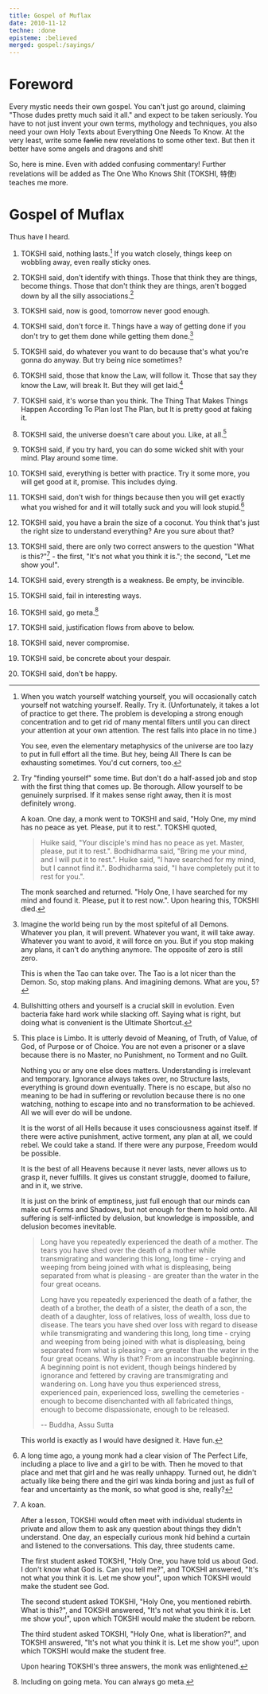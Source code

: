 ```yaml
---
title: Gospel of Muflax
date: 2010-11-12
techne: :done
episteme: :believed
merged: gospel:/sayings/
---
```


Foreword
========

Every mystic needs their own gospel. You can't just go around, claiming "Those dudes pretty much said it all." and expect to be taken seriously. You have to not just invent your own terms, mythology and techniques, you also need your own Holy Texts about Everything One Needs To Know. At the very least, write some <del>fanfic</del> new revelations to some other text. But then it better have some angels and dragons and shit!

So, here is mine. Even with added confusing commentary! Further revelations will be added as The One Who Knows Shit (TOKSHI, 特使) teaches me more.

Gospel of Muflax
================

Thus have I heard. 

1. TOKSHI said, nothing lasts.[^anicca] If you watch closely, things keep on wobbling away, even really sticky ones.

2. TOKSHI said, don't identify with things. Those that think they are things, become things. Those that don't think they are things, aren't bogged down by all the silly associations.[^anatta]

3. TOKSHI said, now is good, tomorrow never good enough.

4. TOKSHI said, don't force it. Things have a way of getting done if you don't try to get them done while getting them done.[^gtd]

5. TOKSHI said, do whatever you want to do because that's what you're gonna do anyway. But try being nice sometimes?

6. TOKSHI said, those that know the Law, will follow it. Those that say they know the Law, will break It. But they will get laid.[^unity] 

7. TOKSHI said, it's worse than you think. The Thing That Makes Things Happen According To Plan lost The Plan, but It is pretty good at faking it.

8. TOKSHI said, the universe doesn't care about you. Like, at all.[^emptiness]

9. TOKSHI said, if you try hard, you can do some wicked shit with your mind. Play around some time.

10. TOKSHI said, everything is better with practice. Try it some more, you will get good at it, promise. This includes dying.

11. TOKSHI said, don't wish for things because then you will get exactly what you wished for and it will totally suck and you will look stupid.[^wish] 

12. TOKSHI said, you have a brain the size of a coconut. You think that's just the right size to understand everything? Are you sure about that?

13. TOKSHI said, there are only two correct answers to the question "What is this?"[^whatisthis] - the first, "It's not what you think it is."; the second, "Let me show you!".

14. TOKSHI said, every strength is a weakness. Be empty, be invincible.

15. TOKSHI said, fail in interesting ways.

16. TOKSHI said, go meta.[^meta]

17. TOKSHI said, justification flows from above to below.

18. TOKSHI said, never compromise.

19. TOKSHI said, be concrete about your despair.

20. TOKSHI said, don't be happy.

[^anatta]: 
    Try "finding yourself" some time. But don't do a half-assed job and stop
    with the first thing that comes up. Be thorough. Allow yourself to be
    genuinely surprised. If it makes sense right away, then it is most
    definitely wrong.

    A koan. One day, a monk went to TOKSHI and said, "Holy One, my mind has no
    peace as yet. Please, put it to rest.". TOKSHI quoted,

    > Huike said, "Your disciple's mind has no peace as yet. Master, please, put
    > it to rest.". Bodhidharma said, "Bring me your mind, and I will put it to
    > rest.". Huike said, "I have searched for my mind, but I cannot find it.".
    > Bodhidharma said, "I have completely put it to rest for you.".

    The monk searched and returned. "Holy One, I have searched for my mind and
    found it. Please, put it to rest now.". Upon hearing this, TOKSHI died.

[^anicca]:
    When you watch yourself watching yourself, you will occasionally catch
    yourself not watching yourself. Really. Try it. (Unfortunately, it takes a
    lot of practice to get there. The problem is developing a strong enough
    concentration and to get rid of many mental filters until you can direct
    your attention at your own attention. The rest falls into place in no time.) 
    
    You see, even the elementary metaphysics of the universe are too lazy to put
    in full effort all the time.  But hey, being All There Is can be exhausting
    sometimes. You'd cut corners, too. 

[^gtd]: 
    Imagine the world being run by the most spiteful of all Demons. Whatever you
    plan, it will prevent. Whatever you want, it will take away. Whatever you
    want to avoid, it will force on you. But if you stop making any plans, it
    can't do anything anymore. The opposite of zero is still zero.

    This is when the Tao can take over. The Tao is a lot nicer than the Demon.
    So, stop making plans. And imagining demons. What are you, 5?

[^unity]:
    Bullshitting others and yourself is a crucial skill in evolution. Even
    bacteria fake hard work while slacking off. Saying what is right, but
    doing what is convenient is the Ultimate Shortcut. 

[^emptiness]:
    This place is Limbo. It is utterly devoid of Meaning, of Truth, of Value, of
    God, of Purpose or of Choice. You are not even a prisoner or a slave because
    there is no Master, no Punishment, no Torment and no Guilt.
    
    Nothing you or any one else does matters. Understanding is irrelevant and
    temporary. Ignorance always takes over, no Structure lasts, everything is
    ground down eventually. There is no escape, but also no meaning to be had in
    suffering or revolution because there is no one watching, nothing to escape
    into and no transformation to be achieved. All we will ever do will be
    undone.

    It is the worst of all Hells because it uses consciousness against itself.
    If there were active punishment, active torment, any plan at all, we could
    rebel. We could take a stand. If there were any purpose, Freedom would be
    possible. 

    It is the best of all Heavens because it never lasts, never allows us to
    grasp it, never fulfills. It gives us constant struggle, doomed to failure,
    and in it, we strive. 
    
    It is just on the brink of emptiness, just full enough that our minds can
    make out Forms and Shadows, but not enough for them to hold onto. All
    suffering is self-inflicted by delusion, but knowledge is impossible, and
    delusion becomes inevitable. 

    > Long have you repeatedly experienced the death of a mother. The tears
    > you have shed over the death of a mother while transmigrating and
    > wandering this long, long time - crying and weeping from being joined with
    > what is displeasing, being separated from what is pleasing - are greater
    > than the water in the four great oceans.
    > 
    > Long have you repeatedly experienced the death of a father, the death of a
    > brother, the death of a sister, the death of a son, the death of a
    > daughter, loss of relatives, loss of wealth, loss due to disease. The
    > tears you have shed over loss with regard to disease while transmigrating
    > and wandering this long, long time - crying and weeping from being joined
    > with what is displeasing, being separated from what is pleasing - are
    > greater than the water in the four great oceans. Why is that? From an
    > inconstruable beginning. A beginning point is not evident, though beings
    > hindered by ignorance and fettered by craving are transmigrating and
    > wandering on. Long have you thus experienced stress, experienced pain,
    > experienced loss, swelling the cemeteries - enough to become disenchanted
    > with all fabricated things, enough to become dispassionate, enough to be
    > released.
    > 
    > -- Buddha, Assu Sutta

    This world is exactly as I would have designed it. Have fun.
    
[^wish]:
    A long time ago, a young monk had a clear vision of The Perfect Life,
    including a place to live and a girl to be with. Then he moved to that
    place and met that girl and he was really unhappy. Turned out, he didn't
    actually like being there and the girl was kinda boring and just as full of
    fear and uncertainty as the monk, so what good is she, really?

[^whatisthis]:
    A koan.

    After a lesson, TOKSHI would often meet with individual students in private
    and allow them to ask any question about things they didn't understand. One
    day, an especially curious monk hid behind a curtain and listened to the
    conversations. This day, three students came.

    The first student asked TOKSHI, "Holy One, you have told us about God.  I
    don't know what God is. Can you tell me?", and TOKSHI answered, "It's not
    what you think it is. Let me show you!", upon which TOKSHI would make the
    student see God. 

    The second student asked TOKSHI, "Holy One, you mentioned rebirth. What is
    this?", and TOKSHI answered, "It's not what you think it is. Let me show
    you!", upon which TOKSHI would make the student be reborn.

    The third student asked TOKSHI, "Holy One, what is liberation?", and TOKSHI
    answered, "It's not what you think it is. Let me show you!", upon which
    TOKSHI would make the student free.

    Upon hearing TOKSHI's three answers, the monk was enlightened.

[^meta]: Including on going meta. You can always go meta.
